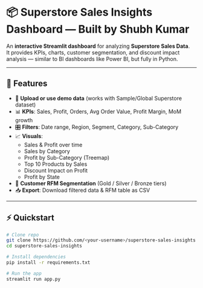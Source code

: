 # 📦 Superstore Sales Insights Dashboard — Built by Shubh Kumar  

An **interactive Streamlit dashboard** for analyzing **Superstore Sales Data**.  
It provides KPIs, charts, customer segmentation, and discount impact analysis — similar to BI dashboards like Power BI, but fully in Python.  

---

## 🚀 Features
- 📂 **Upload or use demo data** (works with Sample/Global Superstore dataset)  
- 📊 **KPIs**: Sales, Profit, Orders, Avg Order Value, Profit Margin, MoM growth  
- 🎛️ **Filters**: Date range, Region, Segment, Category, Sub-Category  
- 📈 **Visuals**:  
  - Sales & Profit over time  
  - Sales by Category  
  - Profit by Sub-Category (Treemap)  
  - Top 10 Products by Sales  
  - Discount Impact on Profit  
  - Profit by State  
- 👥 **Customer RFM Segmentation** (Gold / Silver / Bronze tiers)  
- 📥 **Export**: Download filtered data & RFM table as CSV  

---

## ⚡ Quickstart
```bash
# Clone repo
git clone https://github.com/<your-username>/superstore-sales-insights.git
cd superstore-sales-insights

# Install dependencies
pip install -r requirements.txt

# Run the app
streamlit run app.py
